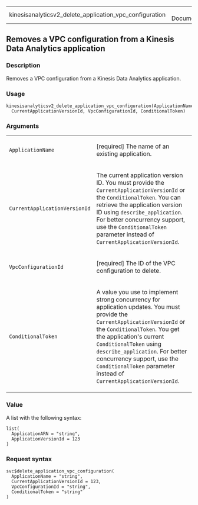 <table style="width: 100%;">
<tbody>
<tr class="odd">
<td>kinesisanalyticsv2_delete_application_vpc_configuration</td>
<td style="text-align: right;">R Documentation</td>
</tr>
</tbody>
</table>

## Removes a VPC configuration from a Kinesis Data Analytics application

### Description

Removes a VPC configuration from a Kinesis Data Analytics application.

### Usage

    kinesisanalyticsv2_delete_application_vpc_configuration(ApplicationName,
      CurrentApplicationVersionId, VpcConfigurationId, ConditionalToken)

### Arguments

<table>
<colgroup>
<col style="width: 35%" />
<col style="width: 65%" />
</colgroup>
<tbody>
<tr class="odd">
<td><code
id="kinesisanalyticsv2_delete_application_vpc_configuration_:_ApplicationName">ApplicationName</code></td>
<td><p>[required] The name of an existing application.</p></td>
</tr>
<tr class="even">
<td><code
id="kinesisanalyticsv2_delete_application_vpc_configuration_:_CurrentApplicationVersionId">CurrentApplicationVersionId</code></td>
<td><p>The current application version ID. You must provide the
<code>CurrentApplicationVersionId</code> or the
<code>ConditionalToken</code>. You can retrieve the application version
ID using <code>describe_application</code>. For better concurrency
support, use the <code>ConditionalToken</code> parameter instead of
<code>CurrentApplicationVersionId</code>.</p></td>
</tr>
<tr class="odd">
<td><code
id="kinesisanalyticsv2_delete_application_vpc_configuration_:_VpcConfigurationId">VpcConfigurationId</code></td>
<td><p>[required] The ID of the VPC configuration to delete.</p></td>
</tr>
<tr class="even">
<td><code
id="kinesisanalyticsv2_delete_application_vpc_configuration_:_ConditionalToken">ConditionalToken</code></td>
<td><p>A value you use to implement strong concurrency for application
updates. You must provide the <code>CurrentApplicationVersionId</code>
or the <code>ConditionalToken</code>. You get the application's current
<code>ConditionalToken</code> using <code>describe_application</code>.
For better concurrency support, use the <code>ConditionalToken</code>
parameter instead of <code>CurrentApplicationVersionId</code>.</p></td>
</tr>
</tbody>
</table>

### Value

A list with the following syntax:

    list(
      ApplicationARN = "string",
      ApplicationVersionId = 123
    )

### Request syntax

    svc$delete_application_vpc_configuration(
      ApplicationName = "string",
      CurrentApplicationVersionId = 123,
      VpcConfigurationId = "string",
      ConditionalToken = "string"
    )
